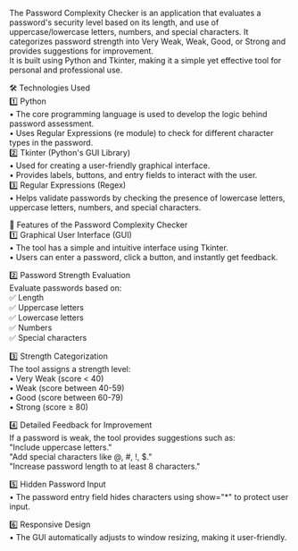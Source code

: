 The Password Complexity Checker is an application that evaluates a password's security level based on its length, and use of uppercase/lowercase letters, numbers, and special characters. It categorizes password strength into Very Weak, Weak, Good, or Strong and provides suggestions for improvement.<br>
It is built using Python and Tkinter, making it a simple yet effective tool for personal and professional use. <br>

🛠 Technologies Used<br>
1️⃣ Python<br>
• The core programming language is used to develop the logic behind password assessment.<br>
• Uses Regular Expressions (re module) to check for different character types in the password.<br>
2️⃣ Tkinter (Python's GUI Library)<br>
• Used for creating a user-friendly graphical interface.<br>
• Provides labels, buttons, and entry fields to interact with the user.<br>
3️⃣ Regular Expressions (Regex)<br>
• Helps validate passwords by checking the presence of lowercase letters, uppercase letters, numbers, and special characters.<br>

🚀 Features of the Password Complexity Checker<br>
1️⃣ Graphical User Interface (GUI)<br>
• The tool has a simple and intuitive interface using Tkinter.<br>
• Users can enter a password, click a button, and instantly get feedback.<br>

2️⃣ Password Strength Evaluation<br>
Evaluate passwords based on:<br>
✅ Length<br>
✅ Uppercase letters<br>
✅ Lowercase letters<br>
✅ Numbers<br>
✅ Special characters<br>

3️⃣ Strength Categorization<br>
The tool assigns a strength level:<br>
• Very Weak (score < 40)<br>
• Weak (score between 40-59)<br>
• Good (score between 60-79)<br>
• Strong (score ≥ 80)<br>

4️⃣ Detailed Feedback for Improvement<br>
If a password is weak, the tool provides suggestions such as:<br>
"Include uppercase letters."<br>
"Add special characters like @, #, !, $."<br>
"Increase password length to at least 8 characters."<br>  

5️⃣ Hidden Password Input  
• The password entry field hides characters using show="*" to protect user input.  

6️⃣ Responsive Design  
• The GUI automatically adjusts to window resizing, making it user-friendly.

